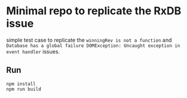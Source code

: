 # Minimal repo to replicate the RxDB issue

simple test case to replicate the `winningRev is not a function` and `Database has a global failure DOMException: Uncaught exception in event handler` issues.

## Run
``` shell
npm install
npm run build
```
